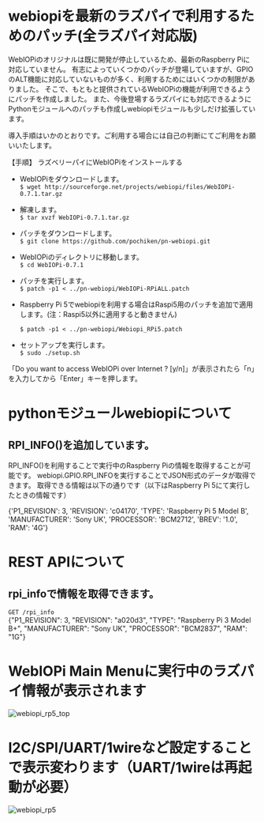 # webiopiを最新のラズパイで利用するためのパッチ(全ラズパイ対応版)


WebIOPiのオリジナルは既に開発が停止しているため、最新のRaspberry Piに対応していません。
有志によっていくつかのパッチが登場していますが、GPIOのALT機能に対応していないものが多く、利用するためにはいくつかの制限がありました。
そこで、もともと提供されているWebIOPiの機能が利用できるようにパッチを作成しました。
また、今後登場するラズパイにも対応できるようにPythonモジュールへのパッチも作成しwebiopiモジュールも少しだけ拡張しています。

導入手順はいかのとおりです。ご利用する場合には自己の判断にてご利用をお願いいたします。

【手順】
ラズベリーパイにWebIOPiをインストールする

* WebIOPiをダウンロードします。  
`$ wget http://sourceforge.net/projects/webiopi/files/WebIOPi-0.7.1.tar.gz`

* 解凍します。  
`$ tar xvzf WebIOPi-0.7.1.tar.gz`

* パッチをダウンロードします。  
`$ git clone https://github.com/pochiken/pn-webiopi.git`

* WebIOPiのディレクトリに移動します。  
`$ cd WebIOPi-0.7.1`

* パッチを実行します。  
`$ patch -p1 < ../pn-webiopi/WebIOPi-RPiALL.patch`

* Raspberry Pi 5でwebiopiを利用する場合はRaspi5用のパッチを追加で適用します。(注：Raspi5以外に適用すると動きません)

  `$ patch -p1 < ../pn-webiopi/Webiopi_RPi5.patch`

* セットアップを実行します。  
`$ sudo ./setup.sh`  

「Do you want to access WebIOPi over Internet ? [y/n]」が表示されたら「n」を入力してから「Enter」キーを押します。 
  
  
  
# pythonモジュールwebiopiについて

## RPI_INFO()を追加しています。
RPI_INFO()を利用することで実行中のRaspberry Piの情報を取得することが可能です。
webiopi.GPIO.RPI_INFOを実行することでJSON形式のデータが取得できます。
取得できる情報は以下の通りです（以下はRaspberry Pi 5にて実行したときの情報です）

{'P1_REVISION': 3, 'REVISION': 'c04170', 'TYPE': 'Raspberry Pi 5 Model B', 'MANUFACTURER': 'Sony UK', 'PROCESSOR': 'BCM2712', 'BREV': '1.0', 'RAM': '4G'}

# REST APIについて
## rpi_infoで情報を取得できます。
`GET /rpi_info`  
{"P1_REVISION": 3, "REVISION": "a020d3", "TYPE": "Raspberry Pi 3 Model B+", "MANUFACTURER": "Sony UK", "PROCESSOR": "BCM2837", "RAM": "1G"}

# WebIOPi Main Menuに実行中のラズパイ情報が表示されます  
![webiopi_rp5_top](https://github.com/user-attachments/assets/57177ced-7ae8-4707-b7d8-111af6fc177e)
# I2C/SPI/UART/1wireなど設定することで表示変わります（UART/1wireは再起動が必要）  
![webiopi_rp5](https://github.com/user-attachments/assets/16f56f98-139c-4fbb-abc2-826460b656ba)



